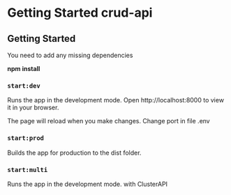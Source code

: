 # Getting Started crud-api

## Getting Started

You need to add any missing dependencies

**npm install**

### `start:dev`

Runs the app in the development mode.
Open http://localhost:8000 to view it in your browser.

The page will reload when you make changes.
Change port in file .env

### `start:prod`

Builds the app for production to the dist folder.

### `start:multi`

Runs the app in the development mode. with ClusterAPI
